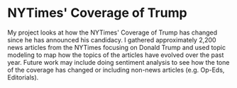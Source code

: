 # NYTimes' Coverage of Trump

My project looks at how the NYTimes' Coverage of Trump has changed since he has announced his candidacy. I gathered approximately 2,200 news articles from the NYTimes focusing on Donald Trump and used topic modeling to map how the topics of the articles have evolved over the past year. Future work may include doing sentiment analysis to see how the tone of the coverage has changed or including non-news articles (e.g. Op-Eds, Editorials). 
